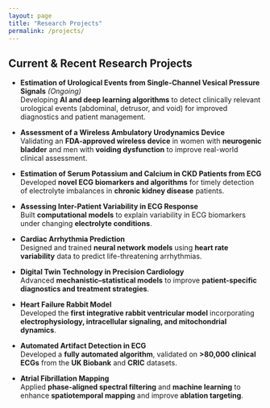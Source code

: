 ```yaml
---
layout: page
title: "Research Projects"
permalink: /projects/
---
```


## Current & Recent Research Projects

- **Estimation of Urological Events from Single-Channel Vesical Pressure Signals** *(Ongoing)*  
  Developing **AI and deep learning algorithms** to detect clinically relevant urological events (abdominal, detrusor, and void) for improved diagnostics and patient management.

- **Assessment of a Wireless Ambulatory Urodynamics Device**  
  Validating an **FDA-approved wireless device** in women with **neurogenic bladder** and men with **voiding dysfunction** to improve real-world clinical assessment.

- **Estimation of Serum Potassium and Calcium in CKD Patients from ECG**  
  Developed **novel ECG biomarkers and algorithms** for timely detection of electrolyte imbalances in **chronic kidney disease** patients.

- **Assessing Inter-Patient Variability in ECG Response**  
  Built **computational models** to explain variability in ECG biomarkers under changing **electrolyte conditions**.

- **Cardiac Arrhythmia Prediction**  
  Designed and trained **neural network models** using **heart rate variability** data to predict life-threatening arrhythmias.

- **Digital Twin Technology in Precision Cardiology**  
  Advanced **mechanistic–statistical models** to improve **patient-specific diagnostics and treatment strategies**.

- **Heart Failure Rabbit Model**  
  Developed the **first integrative rabbit ventricular model** incorporating **electrophysiology, intracellular signaling, and mitochondrial dynamics**.

- **Automated Artifact Detection in ECG**  
  Developed a **fully automated algorithm**, validated on **>80,000 clinical ECGs** from the **UK Biobank** and **CRIC** datasets.

- **Atrial Fibrillation Mapping**  
  Applied **phase-aligned spectral filtering** and **machine learning** to enhance **spatiotemporal mapping** and improve **ablation targeting**.
